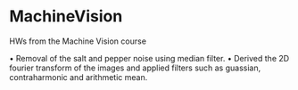 # MachineVision
HWs from the Machine Vision course

• Removal of the salt and pepper noise using median filter.
• Derived the 2D fourier transform of the images and applied filters such as guassian, contraharmonic and
arithmetic mean.

